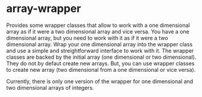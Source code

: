 # array-wrapper
Provides some wrapper classes that allow to work with a one dimensional array as if it were a two dimensional array and vice versa.
You have a one dimensional array, but you need to work with it as if it were a two dimensional array. 
Wrap your one dimensional array into the wrapper class and use a simple and streightforward interface to work with it.
The wrapper classes are backed by the initial array (one dimensional or two dimensional). They do not by defaut create new arrays. 
But, you can use wrapper classes to create new array (two dimensional from a one dimensional or vice versa).

Currently, there is only one version of the wrapper for one dimensional and two dimensional arrays of integers. 
